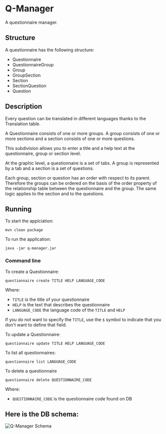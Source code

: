 # Q-Manager
A questionnaire manager.

## Structure 

A questionnaire has the following structure:
 - Questionnaire
 - QuestionnaireGroup
 - Group
 - GroupSection
 - Section
 - SectionQuestion
 - Question

## Description

Every question can be translated in different languages thanks to the Translation table.
 
A Questionnaire consists of one or more groups. A group consists of one or more sections and a section consists of one or more questions.

This subdivision allows you to enter a title and a help text at the questionnaire, group or section level.

At the graphic level, a questionnaire is a set of tabs. A group is represented by a tab and a section is a set of questions.

Each group, section or question has an order with respect to its parent. Therefore the groups can be ordered on the basis of the order property of the relationship table between the questionnaire and the group. The same logic applies to the section and to the questions.

## Running

To start the applciation:

	mvn clean package
	
To run the application:
	
	java -jar q-manager.jar
	
### Command line
To create a Questionnaire:

	questionnaire create TITLE HELP LANGUAGE_CODE

Where:
 - `TITLE` is the title of your questionnaire
 - `HELP` is the text that describes the questionnaire
 - `LANGUAGE_CODE` the language code of the `TITLE` and `HELP`

If you do not want to specify the `TITLE`, use the `$` symbol to indicate that you don't want to define that field.

To update a Questionnaire:

	questionnaire update TITLE HELP LANGUAGE_CODE
	
To list all questionnaires:

	questionnaire list LANGUAGE_CODE
	
To delete a questionnaire
	
	questionnaire delete QUESTIONNAIRE_CODE	
	
Where:
 - `QUESTIONNAIRE_CODE` is the questionnaire code found on DB	

## Here is the DB schema:

<img alt="Q-Manager Schema" src="http://192.168.1.101:3000/gitea/questionnaire-manager-core/raw/branch/master/questionnaire-manager-schema.png" />
